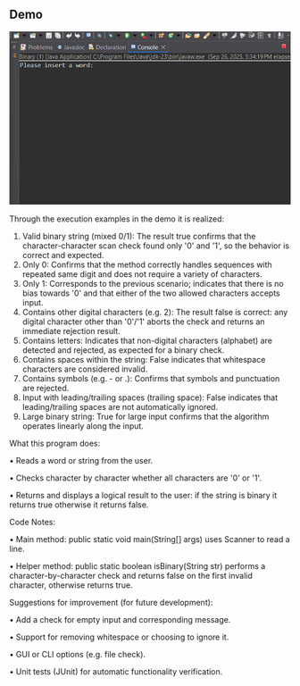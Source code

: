## Demo

![Παρουσίαση Εφαρμογής](demo.gif)

Through the execution examples in the demo it is realized:

1. Valid binary string (mixed 0/1):
The result true confirms that the character-character scan check found only '0' and '1', so the behavior is correct and expected.
2. Only 0:
Confirms that the method correctly handles sequences with repeated same digit and does not require a variety of characters.
3. Only 1:
Corresponds to the previous scenario; indicates that there is no bias towards '0' and that either of the two allowed characters accepts input.
4. Contains other digital characters (e.g. 2):
The result false is correct: any digital character other than '0'/'1' aborts the check and returns an immediate rejection result.
5. Contains letters:
Indicates that non-digital characters (alphabet) are detected and rejected, as expected for a binary check.
6. Contains spaces within the string:
False indicates that whitespace characters are considered invalid.
7. Contains symbols (e.g. - or .):
Confirms that symbols and punctuation are rejected.
8. Input with leading/trailing spaces (trailing space):
False indicates that leading/trailing spaces are not automatically ignored.
9. Large binary string:
True for large input confirms that the algorithm operates linearly along the input.


What this program does:

• Reads a word or string from the user.

• Checks character by character whether all characters are '0' or '1'.

• Returns and displays a logical result to the user: if the string is binary it returns true otherwise it returns false.


Code Notes:

• Main method: public static void main(String[] args) uses Scanner to read a line.

• Helper method: public static boolean isBinary(String str) performs a character-by-character check and returns false on the first invalid character, otherwise returns true.


Suggestions for improvement (for future development):

• Add a check for empty input and corresponding message.

• Support for removing whitespace or choosing to ignore it.

• GUI or CLI options (e.g. file check).

• Unit tests (JUnit) for automatic functionality verification.
